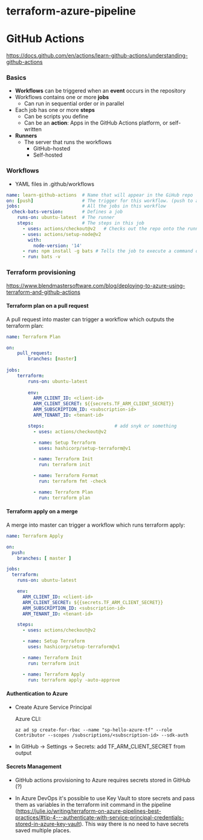 # terraform-azure-pipeline





# GitHub Actions

https://docs.github.com/en/actions/learn-github-actions/understanding-github-actions 

### Basics

- **Workflows** can be triggered when an **event** occurs in the repository
- Workflows contains one or more **jobs**
  - Can run in sequential order or in parallel
- Each job has one or more **steps**
  - Can be scripts you define
  - Can be an **action**: Apps in the GitHub Actions platform, or self-written 
- **Runners**
  - The server that runs the workflows
    - GitHub-hosted
    - Self-hosted





### Workflows

- YAML files in .github/workflows



```yaml
name: learn-github-actions 	# Name that will appear in the GiHub repo
on: [push]					# The trigger for this workflow. (push to any branch)
jobs:						# All the jobs in this workflow
  check-bats-version:		# Defines a job
    runs-on: ubuntu-latest	# The runner
    steps:					# The steps in this job
      - uses: actions/checkout@v2	# Checks out the repo onto the runner
      - uses: actions/setup-node@v2 
        with:
          node-version: '14'
      - run: npm install -g bats # Tells the job to execute a command on the runner
      - run: bats -v

```



### Terraform provisioning

https://www.blendmastersoftware.com/blog/deploying-to-azure-using-terraform-and-github-actions

#### Terraform plan on a pull request

A pull request into master can trigger a workflow which outputs the terraform plan:

```yaml
name: Terraform Plan

on:
	pull_request:
		branches: [master]
		
jobs:
	terraform:
		runs-on: ubuntu-latest
		
		env:
          ARM_CLIENT_ID: <client-id>
          ARM_CLIENT_SECRET: ${{secrets.TF_ARM_CLIENT_SECRET}}
          ARM_SUBSCRIPTION_ID: <subscription-id>
          ARM_TENANT_ID: <tenant-id>

        steps:							# add snyk or something 
          - uses: actions/checkout@v2

          - name: Setup Terraform
            uses: hashicorp/setup-terraform@v1

          - name: Terraform Init
            run: terraform init

          - name: Terraform Format
            run: terraform fmt -check

          - name: Terraform Plan
            run: terraform plan
```



#### Terraform apply on a merge

A merge into master can trigger a workflow which runs terraform apply:

```yaml
name: Terraform Apply

on:
  push:
    branches: [ master ]

jobs:
  terraform:
    runs-on: ubuntu-latest

    env:
      ARM_CLIENT_ID: <client-id>
      ARM_CLIENT_SECRET: ${{secrets.TF_ARM_CLIENT_SECRET}}
      ARM_SUBSCRIPTION_ID: <subscription-id>
      ARM_TENANT_ID: <tenant-id>

    steps:
      - uses: actions/checkout@v2

      - name: Setup Terraform
        uses: hashicorp/setup-terraform@v1

      - name: Terraform Init
        run: terraform init

      - name: Terraform Apply
        run: terraform apply -auto-approve
```



#### Authentication to Azure 

- Create Azure Service Principal

  Azure CLI:

  ```
  az ad sp create-for-rbac --name "sp-hello-azure-tf" --role Contributor --scopes /subscriptions/<subscription-id> --sdk-auth 
  ```

- In GitHub -> Settings -> Secrets: add TF_ARM_CLIENT_SECRET from output



#### Secrets Management

- GitHub actions provisioning to Azure requires secrets stored in GitHub (?)

- In Azure DevOps it's possible to use Key Vault to store secrets and pass them as variables in the terraform init command in the pipeline (https://julie.io/writing/terraform-on-azure-pipelines-best-practices/#tip-4---authenticate-with-service-principal-credentials-stored-in-azure-key-vault). This way there is no need to have secrets saved multiple places.



























